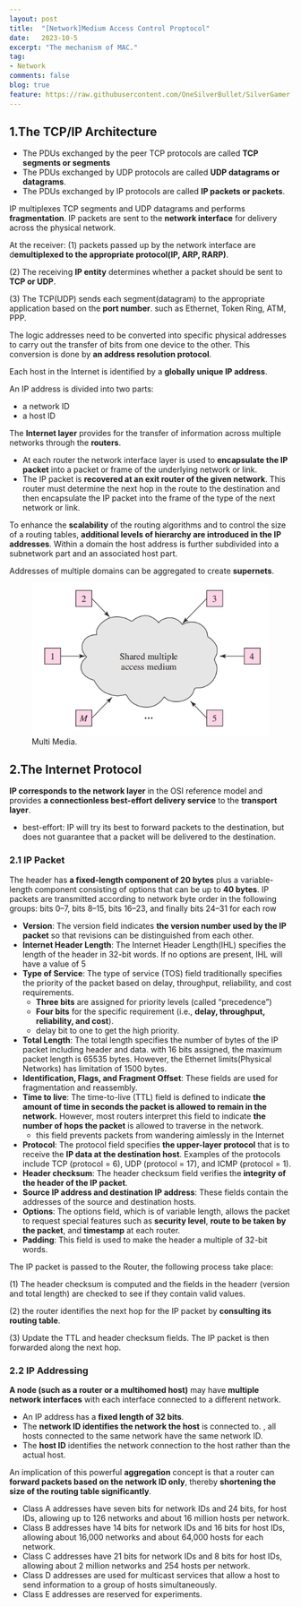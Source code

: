 ```yaml
---
layout: post
title:  "[Network]Medium Access Control Proptocol"
date:   2023-10-5
excerpt: "The mechanism of MAC."
tag:
- Network
comments: false
blog: true
feature: https://raw.githubusercontent.com/OneSilverBullet/SilverGamer.GitHub.io/gh-pages/_img/blogHead/directX12partI.jpg
---
```



## 1.The TCP/IP Architecture


* The PDUs exchanged by the peer TCP protocols are called **TCP segments or segments**
* The PDUs exchanged by UDP protocols are called **UDP datagrams or datagrams**. 
* The PDUs exchanged by IP protocols are called **IP packets or packets**.

IP multiplexes TCP segments and UDP datagrams and performs **fragmentation**. IP packets are sent to the **network interface** for delivery across the physical network.

At the receiver:
(1) packets passed up by the network interface are d**emultiplexed to the appropriate protocol(IP, ARP, RARP)**. 

(2) The receiving **IP entity** determines whether a packet should be sent to **TCP or UDP**.

(3) The TCP(UDP) sends each segment(datagram) to the appropriate application based on the **port number**. such as Ethernet, Token Ring, ATM, PPP.

The logic addresses need to be converted into specific physical addresses to carry out the transfer of bits from one device to the other. This conversion is done by **an address resolution protocol**.

Each host in the Internet is identified by a **globally unique IP address**. 

An IP address is divided into two parts:
* a network ID 
* a host ID

The **Internet layer** provides for the transfer of information across multiple networks through the **routers**.
* At each router the network interface layer is used to **encapsulate the IP packet** into a packet or frame of the underlying network or link. 
* The IP packet is **recovered at an exit router of the given network**. This router must determine the next hop in the route to the destination and then encapsulate the IP packet into the frame of the type of the next network or link. 


To enhance the **scalability** of the routing algorithms and to control the size of a routing tables, **additional levels of hierarchy are introduced in the IP addresses**. Within a domain the host address is further subdivided into a subnetwork part and an associated host part.

Addresses of multiple domains can be aggregated to create **supernets**.



<figure>
    <a href="https://raw.githubusercontent.com/OneSilverBullet/SilverGamer.GitHub.io/gh-pages/_img/Telecommunication/MultiMedia.png"><img src="https://raw.githubusercontent.com/OneSilverBullet/SilverGamer.GitHub.io/gh-pages/_img/Telecommunication/MultiMedia.png" align="center"></a>
    <figcaption>Multi Media.</figcaption>
</figure>

## 2.The Internet Protocol

**IP corresponds to the network layer** in the OSI reference model and provides **a connectionless best-effort delivery service** to the **transport layer**.
* best-effort: IP will try its best to forward packets to the destination, but does not guarantee that a packet will be delivered to the destination.

### 2.1 IP Packet

The header has **a fixed-length component of 20 bytes** plus a variable-length component consisting of options that can be up to **40 bytes**. IP packets are transmitted according to network byte order in the following groups: bits 0–7, bits 8–15, bits 16–23, and finally bits 24–31 for each row


* **Version**: The version field indicates **the version number used by the IP packet** so that revisions can be distinguished from each other.
* **Internet Header Length**: The Internet Header Length(IHL) specifies the length of the header in 32-bit words.  If no options are present, IHL will have a value of 5
* **Type of Service**: The type of service (TOS) field traditionally specifies the priority
of the packet based on delay, throughput, reliability, and cost requirements.
    * **Three bits** are assigned for priority levels (called “precedence”) 
    * **Four bits** for the specific requirement (i.e., **delay, throughput, reliability, and cost**).
    * delay bit to one to get the high priority.
* **Total Length**: The total length specifies the number of bytes of the IP packet including header and data. with 16 bits assigned, the maximum packet length is 65535 bytes. However, the Ethernet limits(Physical Networks) has limitation of 1500 bytes.
* **Identification, Flags, and Fragment Offset**: These fields are used for fragmentation
and reassembly.
* **Time to live**: The time-to-live (TTL) field is defined to indicate **the amount of time in seconds the packet is allowed to remain in the network.**  However, most routers interpret this field to indicate **the number of hops the packet** is allowed to traverse in the network.
    * this field prevents packets from wandering aimlessly in the Internet
* **Protocol**: The protocol field specifies **the upper-layer protocol** that is to receive
the **IP data at the destination host**. Examples of the protocols include TCP (protocol = 6), UDP (protocol = 17), and ICMP (protocol = 1).
* **Header checksum**: The header checksum field verifies the **integrity of the header of the IP packet**.
* **Source IP address and destination IP address**: These fields contain the addresses
of the source and destination hosts. 
* **Options**: The options field, which is of variable length, allows the packet to request
special features such as **security level**, **route to be taken by the packet**, and
**timestamp** at each router.
* **Padding**: This field is used to make the header a multiple of 32-bit words.

The IP packet is passed to the Router, the following process take place:

(1) The header checksum is computed and the fields in the headerr (version and total length)  are checked to see if they contain valid values.

(2) the router identifies the next hop for the IP packet by **consulting its routing table**.

(3) Update the TTL and header checksum fields. The IP packet is then forwarded along the next hop.

### 2.2 IP Addressing

**A node (such as a router or a multihomed host)** may have **multiple network interfaces** with each interface connected to a different network.

* An IP address has a **fixed length of 32 bits**.
* The **network ID identifies the network the host** is connected to. , all hosts connected to the same network have the same network ID.
*  The **host ID** identifies the network connection to the host rather than the actual host.

An implication of this powerful **aggregation** concept is that a router can **forward packets based on the network ID only**, thereby **shortening the size of the routing table significantly**.

* Class A addresses have seven bits for network IDs and 24 bits, for host IDs, allowing up to 126 networks and about 16 million hosts per network.
* Class B  addresses have 14 bits for network IDs and 16 bits for host IDs, allowing about 16,000 networks and about 64,000 hosts for each network.
* Class C addresses have 21 bits for network IDs and 8 bits for host IDs, allowing about 2 million networks and 254 hosts per network.
* Class D addresses are used for multicast services that allow a host to send information to a group of hosts simultaneously. 
* Class E addresses are reserved for experiments.





